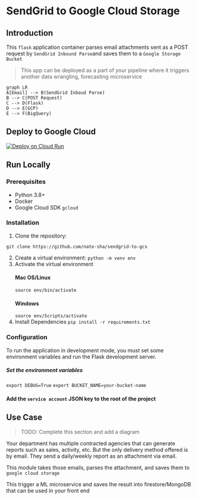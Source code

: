 # SendGrid to Google Cloud Storage

## Introduction

This `flask` application container parses email attachments sent as a POST request by `SendGrid Inbound Parse`and saves them to a `Google Storage Bucket`

> This app can be deployed as a part of your pipeline where it triggers another data wrangling, forecasting microservice

```mermaid
graph LR
A[Email] --> B(SendGrid Inboud Parse)
B --> C(POST Request)
C --> D(Flask)
D --> E(GCP)
E --> F(BigQuery)
```

## Deploy to Google Cloud

[![Deploy on Cloud Run](https://storage.googleapis.com/cloudrun/button.svg)](https://console.cloud.google.com/cloudshell/editor?shellonly=true&cloudshell_image=gcr.io/cloudrun/button&cloudshell_git_repo=https://github.com/nate-sha/sendgrid-to-gcs.git)

## Run Locally

### Prerequisites

- Python 3.8+
- Docker
- Google Cloud SDK `gcloud`

### Installation

1.  Clone the repository:
   ```
   git clone https://github.com/nate-sha/sendgrid-to-gcs
   ```
2.  Create a virtual environment:
    ```python -m venv env```
3.  Activate the virtual environment
    #### Mac OS/Linux
    ```source env/bin/activate```
    #### Windows
    ```source env/Scripts/activate```
4.  Install Dependencies
    ```pip install -r requirements.txt```

### Configuration

To run the application in development mode, you must set some environment variables and run the Flask development server.

##### Set the environment variables

```export DEBUG=True```
```export BUCKET_NAME=your-bucket-name```

#### Add the `service account` JSON key to the root of the project

## Use Case

> TODO: Complete this section and add a diagram

Your department has multiple contracted agencies that can generate reports such as sales, activity, etc. But the only delivery method offered is by email. They send a daily/weekly report as an attachment via email.

This module takes those emails, parses the attachment, and saves them to `google cloud storage`

This trigger a ML microservice and saves the result into firestore/MongoDB that can be used in your front end

